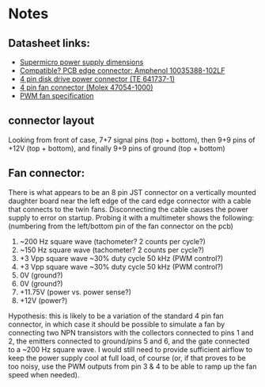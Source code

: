 # Notes

## Datasheet links:
  - [Supermicro power supply dimensions](
    https://store.supermicro.com/media/wysiwyg/productspecs/PWS-1K66P-1R/PWS-1k66P-1R_quick_spec.pdf)
  - [Compatible? PCB edge connector: Amphenol 10035388-102LF](
    https://www.mouser.com/datasheet/2/18/10035388-1360968.pdf)
  - [4 pin disk drive power connector (TE 641737-1)](
    https://www.mouser.com/datasheet/2/418/NG_CS_82181_SOFTSHELL_STANDARD_DENSITY_0508-1262029.pdf)
  - [4 pin fan connector (Molex 47054-1000)](
    https://www.mouser.com/datasheet/2/276/0470531000_PCB_HEADERS-146351.pdf)
  - [PWM fan specification](
    http://handsontec.com/pdf_files/4_Wire_PWM_Spec.pdf)

## connector layout
Looking from front of case, 7+7 signal pins (top + bottom), then 9+9 pins
of +12V (top + bottom), and finally 9+9 pins of ground (top + bottom)

## Fan connector:
There is what appears to be an 8 pin JST connector on a vertically mounted
daughter board near the left edge of the card edge connector with a cable
that connects to the twin fans. Disconnecting the cable causes the power
supply to error on startup. Probing it with a multimeter shows the
following: (numbering from the left/bottom pin of the fan connector on the pcb)

1. ~200 Hz square wave (tachometer? 2 counts per cycle?)
2. ~150 Hz square wave (tachometer? 2 counts per cycle?)
3. +3 Vpp square wave ~30% duty cycle 50 kHz (PWM control?)
4. +3 Vpp square wave ~30% duty cycle 50 kHz (PWM control?)
5. 0V (ground?)
6. 0V (ground?)
7. +11.75V (power vs. power sense?)
8. +12V (power?)

Hypothesis: this is likely to be a variation of the standard 4 pin fan
connector, in which case it should be possible to simulate a fan by connecting
two NPN transistors with the collectors connected to pins 1 and 2, the emitters
connected to ground/pins 5 and 6, and the gate connected to a ~200 Hz square
wave. I would still need to provide sufficient airflow to keep the power supply
cool at full load, of course (or, if that proves to be too noisy, use the PWM
outputs from pin 3 & 4 to be able to ramp up the fan speed when needed).
